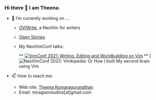 ### Hi there 👋 I am Theena. 



- 🔭 I’m currently working on ...
    * [OVIWrite](https://miragiancycle.github.io/OVIWrite/), a NeoVim for writers
    * [Open Stories](https://miragiancycle.github.io/OVIWrite/)

    * My NeoVimConf talks:
      
      ** [![VimConf 2021: Writing, Editing and Worldbuilding on Vim](https://img.youtube.com/vi/2ORWaIqyj7k/0.jpg)](https://www.youtube.com/watch?v=2ORWaIqyj7k)
      ** [![NeoVimConf 2022: Vimkipedia: Or How I built My second brain using Vim](https://www.youtube.com/watch?v=q80hXvorl0o&ab_channel=Theena)


- 📫 How to reach me: 
   - Web site: [Theena Kumaragurunathan](https://theena.net/)
   - Email: miragianstudios[at]gmail.com

                                    




